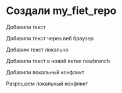 ﻿# Cоздали my_fiet_repo

Добавили текст 

Добавили текст через веб браузер


Добавим текст локально 

Добавили текст в новой ветке newbranch

Добавили локальный  конфликт

Разрешаем локальный конфликт
